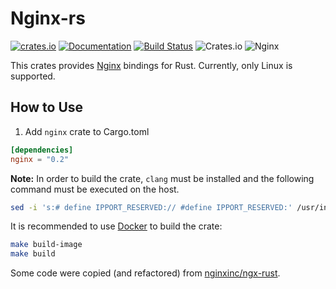 Nginx-rs
========

[![crates.io](https://img.shields.io/crates/v/nginx.svg)](https://crates.io/crates/nginx) [![Documentation](https://img.shields.io/badge/Docs-nginx-blue.svg)](https://docs.rs/nginx) [![Build Status](https://travis-ci.org/arvancloud/nginx-rs.svg?branch=master)](https://travis-ci.org/arvancloud/nginx-rs) ![Crates.io](https://img.shields.io/crates/l/rustc-serialize.svg) ![Nginx](https://img.shields.io/badge/Nginx-1.15.6-orange.svg)

This crates provides [Nginx](https://nginx.org/) bindings for Rust. Currently, only Linux is supported.

## How to Use

1. Add `nginx` crate to Cargo.toml

```toml
[dependencies]
nginx = "0.2"
```

**Note:** In order to build the crate, `clang` must be installed and the following command must be executed on the host.

```sh
sed -i 's:# define IPPORT_RESERVED:// #define IPPORT_RESERVED:' /usr/include/netdb.h
```

It is recommended to use [Docker](https://docs.docker.com/) to build the crate:

```sh
make build-image
make build
```

Some code were copied (and refactored) from [nginxinc/ngx-rust](https://github.com/nginxinc/ngx-rust).
